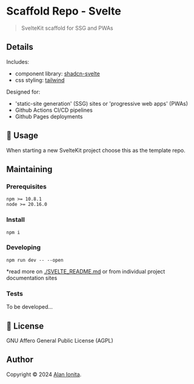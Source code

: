 # Scaffold Repo - Svelte

> SvelteKit scaffold for SSG and PWAs 

## Details

Includes:
- component library: [shadcn-svelte](https://www.shadcn-svelte.com/)  
- css styling: [tailwind](https://tailwindcss.com/)

Designed for:
- 'static-site generation' (SSG) sites or 'progressive web apps' (PWAs) 
- Github Actions CI/CD pipelines
- Github Pages deployments

## 🚀 Usage

When starting a new SvelteKit project choose this as the template repo.

## Maintaining

### Prerequisites 

```
npm >= 10.8.1
node >= 20.16.0
```

### Install

```shell
npm i
```

### Developing

```shell
npm run dev -- --open
```
*read more on [./SVELTE_README.md](./SVELTE_README.md) or from individual project documentation sites

### Tests

To be developed...

## 📝 License

GNU Affero General Public License (AGPL)

## Author

Copyright © 2024 [Alan Ionita](https://github.com/alanionita).<br />
